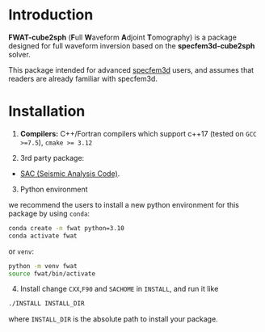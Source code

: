 # Introduction

**FWAT-cube2sph** (**F**ull **W**aveform **A**djoint **T**omography) is a package designed for full waveform inversion based on the **specfem3d-cube2sph** solver. 

This package intended for advanced [specfem3d](https://github.com/SPECFEM/specfem3d/tree/devel/src) users, and assumes that readers are already familiar with specfem3d.

# Installation 

1. **Compilers:** C++/Fortran compilers which support c++17 (tested on `GCC >=7.5`), `cmake >= 3.12`

2. 3rd party package:
* [SAC (Seismic Analysis Code)](https://ds.iris.edu/ds/nodes/dmc/forms/sac/).

3. Python environment 

we recommend the users to install a new python environment for this package by using `conda`:
```bash
conda create -n fwat python=3.10
conda activate fwat
```
or `venv`:
```bash 
python -m venv fwat 
source fwat/bin/activate
```

4. Install
change `CXX`,`F90` and `SACHOME` in `INSTALL`, and run it like
```bash
./INSTALL INSTALL_DIR
```
where `INSTALL_DIR` is the absolute path to install your package.
